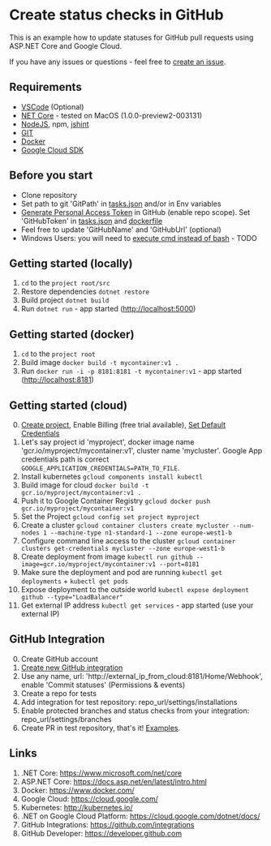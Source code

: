 # Create status checks in GitHub

This is an example how to update statuses for GitHub pull requests using ASP.NET Core and Google Cloud.

If you have any issues or questions - feel free to [create an issue](https://github.com/xferra/netcore-jshint/issues).

## Requirements
- [VSCode](https://code.visualstudio.com) (Optional)
- [NET Core](https://www.microsoft.com/net/core) - tested on MacOS (1.0.0-preview2-003131) 
- [NodeJS](https://nodejs.org/en/download/), npm, [jshint](https://www.npmjs.com/package/jshint)
- [GIT](https://git-scm.com)
- [Docker](https://www.docker.com/)
- [Google Cloud SDK](https://cloud.google.com/sdk/)

## Before you start
- Clone repository
- Set path to git 'GitPath' in [tasks.json](https://github.com/xferra/netcore-jshint/blob/master/.vscode/launch.json#L30) and/or in Env variables
- [Generate Personal Access Token](https://github.com/settings/tokens) in GitHub (enable repo scope). Set 'GitHubToken' in [tasks.json](https://github.com/xferra/netcore-jshint/blob/master/.vscode/launch.json#L32) and [dockerfile](https://github.com/xferra/netcore-jshint/blob/master/Dockerfile#L29)
- Feel free to update 'GitHubName' and 'GitHubUrl' (optional)
- Windows Users: you will need to [execute cmd instead of bash](https://github.com/xferra/netcore-jshint/blob/master/src/Utils/Helper.cs#L61) - TODO

## Getting started (locally)
1. `cd` to the `project root/src`
2. Restore dependencies `dotnet restore`
3. Build project `dotnet build`
4. Run `dotnet run` - app started ([http://localhost:5000](http://localhost:5000))

## Getting started (docker)
1. `cd` to the `project root`
2. Build image `docker build -t mycontainer:v1 .`
3. Run `docker run -i -p 8181:8181 -t mycontainer:v1` - app started ([http://localhost:8181](http://localhost:8181))

## Getting started (cloud)
0. [Create project](https://cloud.google.com/resource-manager/docs/creating-managing-projects), Enable Billing (free trial available), [Set Default Credentials](https://developers.google.com/identity/protocols/application-default-credentials)
1. Let's say project id 'myproject', docker image name 'gcr.io/myproject/mycontainer:v1', cluster name 'mycluster'. Google App credentials path is correct `GOOGLE_APPLICATION_CREDENTIALS=PATH_TO_FILE`. 
2. Install kubernetes `gcloud components install kubectl`
3. Build image for cloud `docker build -t gcr.io/myproject/mycontainer:v1 .`
4. Push it to Google Container Registry `gcloud docker push gcr.io/myproject/mycontainer:v1`
5. Set the Project `gcloud config set project myproject`
6. Create a cluster `gcloud container clusters create mycluster --num-nodes 1 --machine-type n1-standard-1 --zone europe-west1-b`
7. Configure command line access to the cluster `gcloud container clusters get-credentials mycluster --zone europe-west1-b`
8. Create deployment from image `kubectl run github --image=gcr.io/myproject/mycontainer:v1 --port=8181`
9. Make sure the deployment and pod are running `kubectl get deployments` + `kubectl get pods`
10. Expose deployment to the outside world `kubectl expose deployment github --type="LoadBalancer"`
11. Get external IP address `kubectl get services` - app started (use your external IP)

## GitHub Integration
0. Create GitHub account
1. [Create new GitHub integration](https://github.com/settings/integrations)
2. Use any name, url: 'http://external_ip_from_cloud:8181/Home/Webhook', enable 'Commit statuses' (Permissions & events)
3. Create a repo for tests
4. Add integration for test repository: repo_url/settings/installations
5. Enable protected branches and status checks from your integration: repo_url/settings/branches
6. Create PR in test repository, that's it! [Examples](https://github.com/xferra/xferra-Test-PR/pulls).

## Links
1. .NET Core: https://www.microsoft.com/net/core
2. ASP.NET Core: https://docs.asp.net/en/latest/intro.html
3. Docker: https://www.docker.com/
4. Google Cloud: https://cloud.google.com/
5. Kubernetes: http://kubernetes.io/
6. .NET on Google Cloud Platform: https://cloud.google.com/dotnet/docs/
7. GitHub Integrations: https://github.com/integrations
8. GitHub Developer: https://developer.github.com